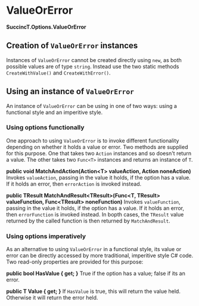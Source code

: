 ﻿# ValueOrError

**SuccincT.Options.ValueOrError**

## Creation of `ValueOrError` instances
Instances of `ValueOrError` cannot be created directly using `new`, as both possible values are of type `string`. Instead use the two static
methods `CreateWithValue()` and `CreateWithError()`.

## Using an instance of `ValueOrError`
An instance of `ValueOrError` can be using in one of two ways: using a functional style and an imperitive style.

### Using options functionally
One approach to using `ValueOrError` is to invoke different functionality depending on whether it holds a value or error. Two methods are
supplied for this purpose. One that takes two `Action` instances and so doesn't return a value. The other takes two `Func<T>` instances
and returns an instance of `T`.

**public void MatchAndAction(Action&lt;T&gt; valueAction, Action noneAction)**
Invokes `valueAction`, passing in the value it holds, if the option has a value. If it holds an error, then `errorAction` is invoked
instead.

**public TResult MatchAndResult&lt;TResult&gt;(Func&lt;T, TResult&gt; valueFunction, Func&lt;TResult&gt; noneFunction)**
Invokes `valueFunction`, passing in the value it holds, if the option has a value. If it holds an error, then `errorFunction` is invoked
instead. In bopth cases, the `TResult` value returned by the called function is then returned by `MatchAndResult`.

### Using options imperatively
As an alternative to using `ValueOrError` in a functional style, its value or error can be directly accessed by more traditional, imperitive style C#
code. Two read-only properties are provided for this purpose:

**public bool HasValue { get; }**
True if the option has a value; false if its an error.

**public T Value { get; }**
If `HasValue` is true, this will return the value held. Otherwise it will return the error held.